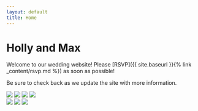 ```yaml
---
layout: default
title: Home
---
```

<h1 class="display-1">Holly and Max</h1>

Welcome to our wedding website! Please [RSVP]({{ site.baseurl }}{% link _content/rsvp.md %}) as soon as possible!

Be sure to check back as we update the site with more information.

<div class="row">
  <div class="col">
    <img src="{{ '/assets/images/hm01.jpg' | relative_url }}" class="img-fluid rounded mb-4">
    <img src="{{ '/assets/images/hm02.jpg' | relative_url }}" class="img-fluid rounded mb-4">
    <img src="{{ '/assets/images/hm03.gif' | relative_url }}" class="img-fluid rounded mb-4">
    <img src="{{ '/assets/images/hm04.jpg' | relative_url }}" class="img-fluid rounded mb-4">
  </div>
  <div class="col">
    <img src="{{ '/assets/images/hm07.jpg' | relative_url }}" class="img-fluid rounded mb-4">
    <img src="{{ '/assets/images/hm05.jpg' | relative_url }}" class="img-fluid rounded mb-4">
    <img src="{{ '/assets/images/hm06.jpg' | relative_url }}" class="img-fluid rounded mb-4">
  </div>
</div>
